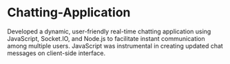 # Chatting-Application
Developed a dynamic, user-friendly real-time chatting application using JavaScript, Socket.IO, and Node.js to facilitate instant communication among multiple users. JavaScript was instrumental in creating updated chat messages on client-side interface.
